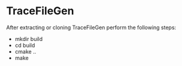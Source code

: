 # TraceFileGen

After extracting or cloning TraceFileGen perform the following steps:


* mkdir build 
* cd build    
* cmake ..     
* make        
